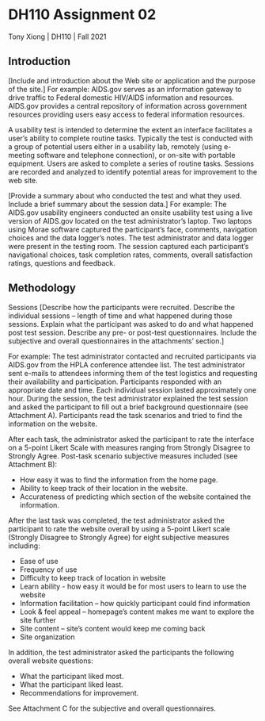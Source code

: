 # DH110 Assignment 02
Tony Xiong | DH110 | Fall 2021

## Introduction
[Include and introduction about the Web site or application and the purpose of the site.]
For example:
AIDS.gov serves as an information gateway to drive traffic to Federal domestic HIV/AIDS information and resources. AIDS.gov provides a central repository of information across government resources providing users easy access to federal information resources.

A usability test is intended to determine the extent an interface facilitates a user’s ability to complete routine tasks. Typically the test is conducted with a group of potential users either in a usability lab, remotely (using e-meeting software and telephone connection), or on-site with portable equipment. Users are asked to complete a series of routine tasks. Sessions are recorded and analyzed to identify potential areas for improvement to the web site. 

[Provide a summary about who conducted the test and what they used. Include a brief summary about the session data.] For example: 
The AIDS.gov usability engineers conducted an onsite usability test using a live version of AIDS.gov located on the test administrator’s laptop. Two laptops using Morae software captured the participant’s face, comments, navigation choices and the data logger’s notes. The test administrator and data logger were present in the testing room. The session captured each participant’s navigational choices, task completion rates, comments, overall satisfaction ratings, questions and feedback. 


## Methodology
Sessions
[Describe how the participants were recruited. Describe the individual sessions – length of time and what happened during those sessions. Explain what the participant was asked to do and what happened post test session. Describe any pre- or post-test questionnaires. Include the subjective and overall questionnaires in the attachments’ section.]

For example: 
The test administrator contacted and recruited participants via AIDS.gov from the HPLA conference attendee list. The test administrator sent e-mails to attendees informing them of the test logistics and requesting their availability and participation. Participants responded with an appropriate date and time. 
Each individual session lasted approximately one hour. During the session, the test administrator explained the test session and asked the participant to fill out a brief background questionnaire (see Attachment A). Participants read the task scenarios and tried to find the information on the website. 

After each task, the administrator asked the participant to rate the interface on a 5-point Likert Scale with measures ranging from Strongly Disagree to Strongly Agree. Post-task scenario subjective measures included (see Attachment B): 
- How easy it was to find the information from the home page.
- Ability to keep track of their location in the website.
- Accurateness of predicting which section of the website contained the information.

After the last task was completed, the test administrator asked the participant to rate the website overall by using a 5-point Likert scale (Strongly Disagree to Strongly Agree) for eight subjective measures including:
- Ease of use
- Frequency of use
- Difficulty to keep track of location in website
- Learn ability  - how easy it would be for most users to learn to use the website
- Information facilitation – how quickly participant could find information
- Look & feel appeal – homepage’s content makes me want to explore the site further
- Site content – site’s content would keep me coming back 
- Site organization

In addition, the test administrator asked the participants the following overall website questions:
- What the participant liked most.
- What the participant liked least.
- Recommendations for improvement. 

See Attachment C for the subjective and overall questionnaires.
